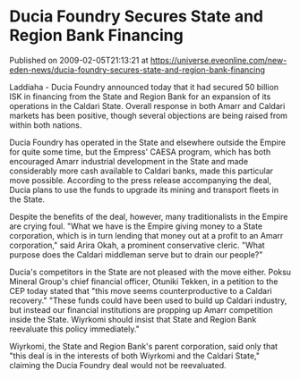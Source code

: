 # Ducia Foundry Secures State and Region Bank Financing
Published on 2009-02-05T21:13:21 at https://universe.eveonline.com/new-eden-news/ducia-foundry-secures-state-and-region-bank-financing

Laddiaha - Ducia Foundry announced today that it had secured 50 billion ISK in financing from the State and Region Bank for an expansion of its operations in the Caldari State. Overall response in both Amarr and Caldari markets has been positive, though several objections are being raised from within both nations.

Ducia Foundry has operated in the State and elsewhere outside the Empire for quite some time, but the Empress' CAESA program, which has both encouraged Amarr industrial development in the State and made considerably more cash available to Caldari banks, made this particular move possible. According to the press release accompanying the deal, Ducia plans to use the funds to upgrade its mining and transport fleets in the State.

Despite the benefits of the deal, however, many traditionalists in the Empire are crying foul. "What we have is the Empire giving money to a State corporation, which is in turn lending that money out at a profit to an Amarr corporation," said Arira Okah, a prominent conservative cleric. "What purpose does the Caldari middleman serve but to drain our people?"

Ducia's competitors in the State are not pleased with the move either. Poksu Mineral Group's chief financial officer, Otuniki Tekken, in a petition to the CEP today stated that "this move seems counterproductive to a Caldari recovery." "These funds could have been used to build up Caldari industry, but instead our financial institutions are propping up Amarr competition inside the State. Wiyrkomi should insist that State and Region Bank reevaluate this policy immediately."

Wiyrkomi, the State and Region Bank's parent corporation, said only that "this deal is in the interests of both Wiyrkomi and the Caldari State," claiming the Ducia Foundry deal would not be reevaluated.
